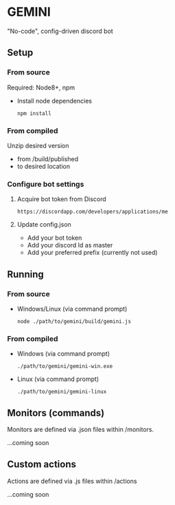 # GEMINI
"No-code", config-driven discord bot


## Setup


### From source

Required: Node8+, npm

- Install node dependencies

    `npm install`


### From compiled

Unzip desired version 

- from /build/published 
- to desired location


### Configure bot settings

1. Acquire bot token from Discord
   
    `https://discordapp.com/developers/applications/me`

2. Update config.json
   - Add your bot token
   - Add your discord Id as master
   - Add your preferred prefix (currently not used)


## Running


### From source

- Windows/Linux (via command prompt)

    `node ./path/to/gemini/build/gemini.js`


### From compiled

- Windows (via command prompt) 

    `./path/to/gemini/gemini-win.exe`

- Linux (via command prompt) 

    `./path/to/gemini/gemini-linux`


## Monitors (commands)

Monitors are defined via .json files within /monitors.

...coming soon


## Custom actions

Actions are defined via .js files within /actions

...coming soon


